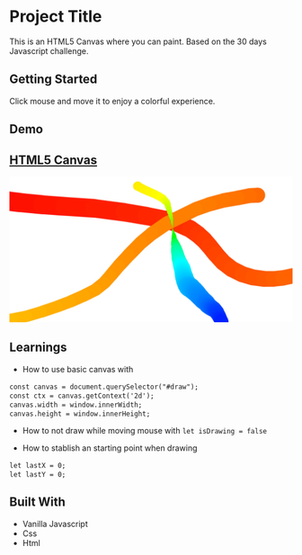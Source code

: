 # Project Title

This is an HTML5 Canvas where you can paint. Based on the 30 days Javascript challenge.

## Getting Started

Click mouse and move it to enjoy a colorful experience.

## Demo

## [HTML5 Canvas](https://danielgarciaguillen.github.io/html5canvas/)
![HTML5 Canvas](/image/html5canvas.jpg?raw=true "CssClock")


## Learnings

* How to use basic canvas with

```
const canvas = document.querySelector("#draw");
const ctx = canvas.getContext('2d');
canvas.width = window.innerWidth;
canvas.height = window.innerHeight;
```
* How to not draw while moving mouse with
`let isDrawing = false`

* How to stablish an starting point when drawing
```
let lastX = 0;
let lastY = 0;
```

## Built With

* Vanilla Javascript
* Css
* Html